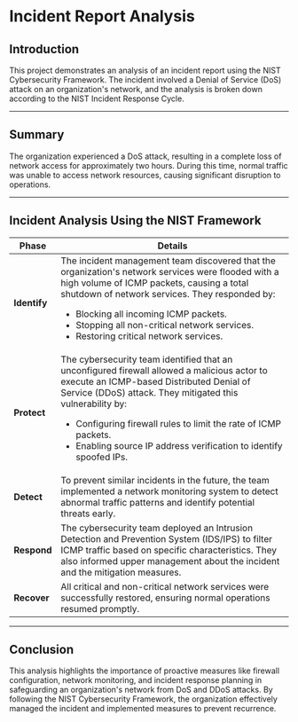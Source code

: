 # Incident Report Analysis

## Introduction  
This project demonstrates an analysis of an incident report using the NIST Cybersecurity Framework. The incident involved a Denial of Service (DoS) attack on an organization's network, and the analysis is broken down according to the NIST Incident Response Cycle.

---

## Summary  
The organization experienced a DoS attack, resulting in a complete loss of network access for approximately two hours. During this time, normal traffic was unable to access network resources, causing significant disruption to operations.

---

## Incident Analysis Using the NIST Framework  

| **Phase**   | **Details**                                                                                                                                       |
|-------------|---------------------------------------------------------------------------------------------------------------------------------------------------|
| **Identify** | The incident management team discovered that the organization's network services were flooded with a high volume of ICMP packets, causing a total shutdown of network services. They responded by: <ul><li>Blocking all incoming ICMP packets.</li><li>Stopping all non-critical network services.</li><li>Restoring critical network services.</li></ul> |
| **Protect**  | The cybersecurity team identified that an unconfigured firewall allowed a malicious actor to execute an ICMP-based Distributed Denial of Service (DDoS) attack. They mitigated this vulnerability by: <ul><li>Configuring firewall rules to limit the rate of ICMP packets.</li><li>Enabling source IP address verification to identify spoofed IPs.</li></ul> |
| **Detect**   | To prevent similar incidents in the future, the team implemented a network monitoring system to detect abnormal traffic patterns and identify potential threats early. |
| **Respond**  | The cybersecurity team deployed an Intrusion Detection and Prevention System (IDS/IPS) to filter ICMP traffic based on specific characteristics. They also informed upper management about the incident and the mitigation measures. |
| **Recover**  | All critical and non-critical network services were successfully restored, ensuring normal operations resumed promptly. |

---

## Conclusion  
This analysis highlights the importance of proactive measures like firewall configuration, network monitoring, and incident response planning in safeguarding an organization's network from DoS and DDoS attacks. By following the NIST Cybersecurity Framework, the organization effectively managed the incident and implemented measures to prevent recurrence.
